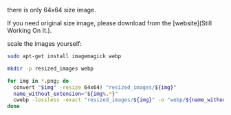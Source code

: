 there is only 64x64 size image.

If you need original size image, please download from the [website](Still Working On It.).

scale the images yourself:

```bash
sudo apt-get install imagemagick webp

mkdir -p resized_images webp

for img in *.png; do
  convert "$img" -resize 64x64! "resized_images/${img}"
  name_without_extension="${img%.*}"
  cwebp -lossless -exact "resized_images/${img}" -o "webp/${name_without_extension}.webp"
done
```